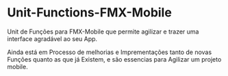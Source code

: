 # Unit-Functions-FMX-Mobile

Unit de Funções para FMX-Mobile que permite agilizar e trazer uma interface agradável ao seu App.

Ainda está em Processo de melhorias e Imprementações tanto de novas Funções quanto as que já Existem, e são essencias para Agilizar um projeto mobile.
